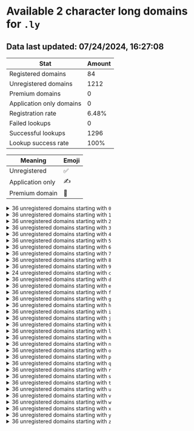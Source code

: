 # Available 2 character long domains for `.ly`

## Data last updated: 07/24/2024, 16:27:08

|Stat|Amount|
|--|--|
|Registered domains|84|
|Unregistered domains|1212|
|Premium domains|0|
|Application only domains|0|
|Registration rate|6.48%|
|Failed lookups|0|
|Successful lookups|1296|
|Lookup success rate|100%|


|Meaning|Emoji|
|--|--|
|Unregistered|:white_check_mark:|
|Application only|:writing_hand:|
|Premium domain|:gem:|

<details>
<summary>36 unregistered domains starting with <bold><code>0</code></bold></summary>

|Type|Domain|
|--|--|
|:white_check_mark:|`00.ly`|
|:white_check_mark:|`01.ly`|
|:white_check_mark:|`02.ly`|
|:white_check_mark:|`03.ly`|
|:white_check_mark:|`04.ly`|
|:white_check_mark:|`05.ly`|
|:white_check_mark:|`06.ly`|
|:white_check_mark:|`07.ly`|
|:white_check_mark:|`08.ly`|
|:white_check_mark:|`09.ly`|
|:white_check_mark:|`0a.ly`|
|:white_check_mark:|`0b.ly`|
|:white_check_mark:|`0c.ly`|
|:white_check_mark:|`0d.ly`|
|:white_check_mark:|`0e.ly`|
|:white_check_mark:|`0f.ly`|
|:white_check_mark:|`0g.ly`|
|:white_check_mark:|`0h.ly`|
|:white_check_mark:|`0i.ly`|
|:white_check_mark:|`0j.ly`|
|:white_check_mark:|`0k.ly`|
|:white_check_mark:|`0l.ly`|
|:white_check_mark:|`0m.ly`|
|:white_check_mark:|`0n.ly`|
|:white_check_mark:|`0o.ly`|
|:white_check_mark:|`0p.ly`|
|:white_check_mark:|`0q.ly`|
|:white_check_mark:|`0r.ly`|
|:white_check_mark:|`0s.ly`|
|:white_check_mark:|`0t.ly`|
|:white_check_mark:|`0u.ly`|
|:white_check_mark:|`0v.ly`|
|:white_check_mark:|`0w.ly`|
|:white_check_mark:|`0x.ly`|
|:white_check_mark:|`0y.ly`|
|:white_check_mark:|`0z.ly`|
</details>
<details>
<summary>36 unregistered domains starting with <bold><code>1</code></bold></summary>

|Type|Domain|
|--|--|
|:white_check_mark:|`10.ly`|
|:white_check_mark:|`11.ly`|
|:white_check_mark:|`12.ly`|
|:white_check_mark:|`13.ly`|
|:white_check_mark:|`14.ly`|
|:white_check_mark:|`15.ly`|
|:white_check_mark:|`16.ly`|
|:white_check_mark:|`17.ly`|
|:white_check_mark:|`18.ly`|
|:white_check_mark:|`19.ly`|
|:white_check_mark:|`1a.ly`|
|:white_check_mark:|`1b.ly`|
|:white_check_mark:|`1c.ly`|
|:white_check_mark:|`1d.ly`|
|:white_check_mark:|`1e.ly`|
|:white_check_mark:|`1f.ly`|
|:white_check_mark:|`1g.ly`|
|:white_check_mark:|`1h.ly`|
|:white_check_mark:|`1i.ly`|
|:white_check_mark:|`1j.ly`|
|:white_check_mark:|`1k.ly`|
|:white_check_mark:|`1l.ly`|
|:white_check_mark:|`1m.ly`|
|:white_check_mark:|`1n.ly`|
|:white_check_mark:|`1o.ly`|
|:white_check_mark:|`1p.ly`|
|:white_check_mark:|`1q.ly`|
|:white_check_mark:|`1r.ly`|
|:white_check_mark:|`1s.ly`|
|:white_check_mark:|`1t.ly`|
|:white_check_mark:|`1u.ly`|
|:white_check_mark:|`1v.ly`|
|:white_check_mark:|`1w.ly`|
|:white_check_mark:|`1x.ly`|
|:white_check_mark:|`1y.ly`|
|:white_check_mark:|`1z.ly`|
</details>
<details>
<summary>36 unregistered domains starting with <bold><code>2</code></bold></summary>

|Type|Domain|
|--|--|
|:white_check_mark:|`20.ly`|
|:white_check_mark:|`21.ly`|
|:white_check_mark:|`22.ly`|
|:white_check_mark:|`23.ly`|
|:white_check_mark:|`24.ly`|
|:white_check_mark:|`25.ly`|
|:white_check_mark:|`26.ly`|
|:white_check_mark:|`27.ly`|
|:white_check_mark:|`28.ly`|
|:white_check_mark:|`29.ly`|
|:white_check_mark:|`2a.ly`|
|:white_check_mark:|`2b.ly`|
|:white_check_mark:|`2c.ly`|
|:white_check_mark:|`2d.ly`|
|:white_check_mark:|`2e.ly`|
|:white_check_mark:|`2f.ly`|
|:white_check_mark:|`2g.ly`|
|:white_check_mark:|`2h.ly`|
|:white_check_mark:|`2i.ly`|
|:white_check_mark:|`2j.ly`|
|:white_check_mark:|`2k.ly`|
|:white_check_mark:|`2l.ly`|
|:white_check_mark:|`2m.ly`|
|:white_check_mark:|`2n.ly`|
|:white_check_mark:|`2o.ly`|
|:white_check_mark:|`2p.ly`|
|:white_check_mark:|`2q.ly`|
|:white_check_mark:|`2r.ly`|
|:white_check_mark:|`2s.ly`|
|:white_check_mark:|`2t.ly`|
|:white_check_mark:|`2u.ly`|
|:white_check_mark:|`2v.ly`|
|:white_check_mark:|`2w.ly`|
|:white_check_mark:|`2x.ly`|
|:white_check_mark:|`2y.ly`|
|:white_check_mark:|`2z.ly`|
</details>
<details>
<summary>36 unregistered domains starting with <bold><code>3</code></bold></summary>

|Type|Domain|
|--|--|
|:white_check_mark:|`30.ly`|
|:white_check_mark:|`31.ly`|
|:white_check_mark:|`32.ly`|
|:white_check_mark:|`33.ly`|
|:white_check_mark:|`34.ly`|
|:white_check_mark:|`35.ly`|
|:white_check_mark:|`36.ly`|
|:white_check_mark:|`37.ly`|
|:white_check_mark:|`38.ly`|
|:white_check_mark:|`39.ly`|
|:white_check_mark:|`3a.ly`|
|:white_check_mark:|`3b.ly`|
|:white_check_mark:|`3c.ly`|
|:white_check_mark:|`3d.ly`|
|:white_check_mark:|`3e.ly`|
|:white_check_mark:|`3f.ly`|
|:white_check_mark:|`3g.ly`|
|:white_check_mark:|`3h.ly`|
|:white_check_mark:|`3i.ly`|
|:white_check_mark:|`3j.ly`|
|:white_check_mark:|`3k.ly`|
|:white_check_mark:|`3l.ly`|
|:white_check_mark:|`3m.ly`|
|:white_check_mark:|`3n.ly`|
|:white_check_mark:|`3o.ly`|
|:white_check_mark:|`3p.ly`|
|:white_check_mark:|`3q.ly`|
|:white_check_mark:|`3r.ly`|
|:white_check_mark:|`3s.ly`|
|:white_check_mark:|`3t.ly`|
|:white_check_mark:|`3u.ly`|
|:white_check_mark:|`3v.ly`|
|:white_check_mark:|`3w.ly`|
|:white_check_mark:|`3x.ly`|
|:white_check_mark:|`3y.ly`|
|:white_check_mark:|`3z.ly`|
</details>
<details>
<summary>36 unregistered domains starting with <bold><code>4</code></bold></summary>

|Type|Domain|
|--|--|
|:white_check_mark:|`40.ly`|
|:white_check_mark:|`41.ly`|
|:white_check_mark:|`42.ly`|
|:white_check_mark:|`43.ly`|
|:white_check_mark:|`44.ly`|
|:white_check_mark:|`45.ly`|
|:white_check_mark:|`46.ly`|
|:white_check_mark:|`47.ly`|
|:white_check_mark:|`48.ly`|
|:white_check_mark:|`49.ly`|
|:white_check_mark:|`4a.ly`|
|:white_check_mark:|`4b.ly`|
|:white_check_mark:|`4c.ly`|
|:white_check_mark:|`4d.ly`|
|:white_check_mark:|`4e.ly`|
|:white_check_mark:|`4f.ly`|
|:white_check_mark:|`4g.ly`|
|:white_check_mark:|`4h.ly`|
|:white_check_mark:|`4i.ly`|
|:white_check_mark:|`4j.ly`|
|:white_check_mark:|`4k.ly`|
|:white_check_mark:|`4l.ly`|
|:white_check_mark:|`4m.ly`|
|:white_check_mark:|`4n.ly`|
|:white_check_mark:|`4o.ly`|
|:white_check_mark:|`4p.ly`|
|:white_check_mark:|`4q.ly`|
|:white_check_mark:|`4r.ly`|
|:white_check_mark:|`4s.ly`|
|:white_check_mark:|`4t.ly`|
|:white_check_mark:|`4u.ly`|
|:white_check_mark:|`4v.ly`|
|:white_check_mark:|`4w.ly`|
|:white_check_mark:|`4x.ly`|
|:white_check_mark:|`4y.ly`|
|:white_check_mark:|`4z.ly`|
</details>
<details>
<summary>36 unregistered domains starting with <bold><code>5</code></bold></summary>

|Type|Domain|
|--|--|
|:white_check_mark:|`50.ly`|
|:white_check_mark:|`51.ly`|
|:white_check_mark:|`52.ly`|
|:white_check_mark:|`53.ly`|
|:white_check_mark:|`54.ly`|
|:white_check_mark:|`55.ly`|
|:white_check_mark:|`56.ly`|
|:white_check_mark:|`57.ly`|
|:white_check_mark:|`58.ly`|
|:white_check_mark:|`59.ly`|
|:white_check_mark:|`5a.ly`|
|:white_check_mark:|`5b.ly`|
|:white_check_mark:|`5c.ly`|
|:white_check_mark:|`5d.ly`|
|:white_check_mark:|`5e.ly`|
|:white_check_mark:|`5f.ly`|
|:white_check_mark:|`5g.ly`|
|:white_check_mark:|`5h.ly`|
|:white_check_mark:|`5i.ly`|
|:white_check_mark:|`5j.ly`|
|:white_check_mark:|`5k.ly`|
|:white_check_mark:|`5l.ly`|
|:white_check_mark:|`5m.ly`|
|:white_check_mark:|`5n.ly`|
|:white_check_mark:|`5o.ly`|
|:white_check_mark:|`5p.ly`|
|:white_check_mark:|`5q.ly`|
|:white_check_mark:|`5r.ly`|
|:white_check_mark:|`5s.ly`|
|:white_check_mark:|`5t.ly`|
|:white_check_mark:|`5u.ly`|
|:white_check_mark:|`5v.ly`|
|:white_check_mark:|`5w.ly`|
|:white_check_mark:|`5x.ly`|
|:white_check_mark:|`5y.ly`|
|:white_check_mark:|`5z.ly`|
</details>
<details>
<summary>36 unregistered domains starting with <bold><code>6</code></bold></summary>

|Type|Domain|
|--|--|
|:white_check_mark:|`60.ly`|
|:white_check_mark:|`61.ly`|
|:white_check_mark:|`62.ly`|
|:white_check_mark:|`63.ly`|
|:white_check_mark:|`64.ly`|
|:white_check_mark:|`65.ly`|
|:white_check_mark:|`66.ly`|
|:white_check_mark:|`67.ly`|
|:white_check_mark:|`68.ly`|
|:white_check_mark:|`69.ly`|
|:white_check_mark:|`6a.ly`|
|:white_check_mark:|`6b.ly`|
|:white_check_mark:|`6c.ly`|
|:white_check_mark:|`6d.ly`|
|:white_check_mark:|`6e.ly`|
|:white_check_mark:|`6f.ly`|
|:white_check_mark:|`6g.ly`|
|:white_check_mark:|`6h.ly`|
|:white_check_mark:|`6i.ly`|
|:white_check_mark:|`6j.ly`|
|:white_check_mark:|`6k.ly`|
|:white_check_mark:|`6l.ly`|
|:white_check_mark:|`6m.ly`|
|:white_check_mark:|`6n.ly`|
|:white_check_mark:|`6o.ly`|
|:white_check_mark:|`6p.ly`|
|:white_check_mark:|`6q.ly`|
|:white_check_mark:|`6r.ly`|
|:white_check_mark:|`6s.ly`|
|:white_check_mark:|`6t.ly`|
|:white_check_mark:|`6u.ly`|
|:white_check_mark:|`6v.ly`|
|:white_check_mark:|`6w.ly`|
|:white_check_mark:|`6x.ly`|
|:white_check_mark:|`6y.ly`|
|:white_check_mark:|`6z.ly`|
</details>
<details>
<summary>36 unregistered domains starting with <bold><code>7</code></bold></summary>

|Type|Domain|
|--|--|
|:white_check_mark:|`70.ly`|
|:white_check_mark:|`71.ly`|
|:white_check_mark:|`72.ly`|
|:white_check_mark:|`73.ly`|
|:white_check_mark:|`74.ly`|
|:white_check_mark:|`75.ly`|
|:white_check_mark:|`76.ly`|
|:white_check_mark:|`77.ly`|
|:white_check_mark:|`78.ly`|
|:white_check_mark:|`79.ly`|
|:white_check_mark:|`7a.ly`|
|:white_check_mark:|`7b.ly`|
|:white_check_mark:|`7c.ly`|
|:white_check_mark:|`7d.ly`|
|:white_check_mark:|`7e.ly`|
|:white_check_mark:|`7f.ly`|
|:white_check_mark:|`7g.ly`|
|:white_check_mark:|`7h.ly`|
|:white_check_mark:|`7i.ly`|
|:white_check_mark:|`7j.ly`|
|:white_check_mark:|`7k.ly`|
|:white_check_mark:|`7l.ly`|
|:white_check_mark:|`7m.ly`|
|:white_check_mark:|`7n.ly`|
|:white_check_mark:|`7o.ly`|
|:white_check_mark:|`7p.ly`|
|:white_check_mark:|`7q.ly`|
|:white_check_mark:|`7r.ly`|
|:white_check_mark:|`7s.ly`|
|:white_check_mark:|`7t.ly`|
|:white_check_mark:|`7u.ly`|
|:white_check_mark:|`7v.ly`|
|:white_check_mark:|`7w.ly`|
|:white_check_mark:|`7x.ly`|
|:white_check_mark:|`7y.ly`|
|:white_check_mark:|`7z.ly`|
</details>
<details>
<summary>36 unregistered domains starting with <bold><code>8</code></bold></summary>

|Type|Domain|
|--|--|
|:white_check_mark:|`80.ly`|
|:white_check_mark:|`81.ly`|
|:white_check_mark:|`82.ly`|
|:white_check_mark:|`83.ly`|
|:white_check_mark:|`84.ly`|
|:white_check_mark:|`85.ly`|
|:white_check_mark:|`86.ly`|
|:white_check_mark:|`87.ly`|
|:white_check_mark:|`88.ly`|
|:white_check_mark:|`89.ly`|
|:white_check_mark:|`8a.ly`|
|:white_check_mark:|`8b.ly`|
|:white_check_mark:|`8c.ly`|
|:white_check_mark:|`8d.ly`|
|:white_check_mark:|`8e.ly`|
|:white_check_mark:|`8f.ly`|
|:white_check_mark:|`8g.ly`|
|:white_check_mark:|`8h.ly`|
|:white_check_mark:|`8i.ly`|
|:white_check_mark:|`8j.ly`|
|:white_check_mark:|`8k.ly`|
|:white_check_mark:|`8l.ly`|
|:white_check_mark:|`8m.ly`|
|:white_check_mark:|`8n.ly`|
|:white_check_mark:|`8o.ly`|
|:white_check_mark:|`8p.ly`|
|:white_check_mark:|`8q.ly`|
|:white_check_mark:|`8r.ly`|
|:white_check_mark:|`8s.ly`|
|:white_check_mark:|`8t.ly`|
|:white_check_mark:|`8u.ly`|
|:white_check_mark:|`8v.ly`|
|:white_check_mark:|`8w.ly`|
|:white_check_mark:|`8x.ly`|
|:white_check_mark:|`8y.ly`|
|:white_check_mark:|`8z.ly`|
</details>
<details>
<summary>36 unregistered domains starting with <bold><code>9</code></bold></summary>

|Type|Domain|
|--|--|
|:white_check_mark:|`90.ly`|
|:white_check_mark:|`91.ly`|
|:white_check_mark:|`92.ly`|
|:white_check_mark:|`93.ly`|
|:white_check_mark:|`94.ly`|
|:white_check_mark:|`95.ly`|
|:white_check_mark:|`96.ly`|
|:white_check_mark:|`97.ly`|
|:white_check_mark:|`98.ly`|
|:white_check_mark:|`99.ly`|
|:white_check_mark:|`9a.ly`|
|:white_check_mark:|`9b.ly`|
|:white_check_mark:|`9c.ly`|
|:white_check_mark:|`9d.ly`|
|:white_check_mark:|`9e.ly`|
|:white_check_mark:|`9f.ly`|
|:white_check_mark:|`9g.ly`|
|:white_check_mark:|`9h.ly`|
|:white_check_mark:|`9i.ly`|
|:white_check_mark:|`9j.ly`|
|:white_check_mark:|`9k.ly`|
|:white_check_mark:|`9l.ly`|
|:white_check_mark:|`9m.ly`|
|:white_check_mark:|`9n.ly`|
|:white_check_mark:|`9o.ly`|
|:white_check_mark:|`9p.ly`|
|:white_check_mark:|`9q.ly`|
|:white_check_mark:|`9r.ly`|
|:white_check_mark:|`9s.ly`|
|:white_check_mark:|`9t.ly`|
|:white_check_mark:|`9u.ly`|
|:white_check_mark:|`9v.ly`|
|:white_check_mark:|`9w.ly`|
|:white_check_mark:|`9x.ly`|
|:white_check_mark:|`9y.ly`|
|:white_check_mark:|`9z.ly`|
</details>
<details>
<summary>24 unregistered domains starting with <bold><code>c</code></bold></summary>

|Type|Domain|
|--|--|
|:white_check_mark:|`c0.ly`|
|:white_check_mark:|`c1.ly`|
|:white_check_mark:|`c2.ly`|
|:white_check_mark:|`c3.ly`|
|:white_check_mark:|`c4.ly`|
|:white_check_mark:|`c5.ly`|
|:white_check_mark:|`c6.ly`|
|:white_check_mark:|`c7.ly`|
|:white_check_mark:|`c8.ly`|
|:white_check_mark:|`c9.ly`|
|:white_check_mark:|`cm.ly`|
|:white_check_mark:|`cn.ly`|
|:white_check_mark:|`co.ly`|
|:white_check_mark:|`cp.ly`|
|:white_check_mark:|`cq.ly`|
|:white_check_mark:|`cr.ly`|
|:white_check_mark:|`cs.ly`|
|:white_check_mark:|`ct.ly`|
|:white_check_mark:|`cu.ly`|
|:white_check_mark:|`cv.ly`|
|:white_check_mark:|`cw.ly`|
|:white_check_mark:|`cx.ly`|
|:white_check_mark:|`cy.ly`|
|:white_check_mark:|`cz.ly`|
</details>
<details>
<summary>36 unregistered domains starting with <bold><code>d</code></bold></summary>

|Type|Domain|
|--|--|
|:white_check_mark:|`d0.ly`|
|:white_check_mark:|`d1.ly`|
|:white_check_mark:|`d2.ly`|
|:white_check_mark:|`d3.ly`|
|:white_check_mark:|`d4.ly`|
|:white_check_mark:|`d5.ly`|
|:white_check_mark:|`d6.ly`|
|:white_check_mark:|`d7.ly`|
|:white_check_mark:|`d8.ly`|
|:white_check_mark:|`d9.ly`|
|:white_check_mark:|`da.ly`|
|:white_check_mark:|`db.ly`|
|:white_check_mark:|`dc.ly`|
|:white_check_mark:|`dd.ly`|
|:white_check_mark:|`de.ly`|
|:white_check_mark:|`df.ly`|
|:white_check_mark:|`dg.ly`|
|:white_check_mark:|`dh.ly`|
|:white_check_mark:|`di.ly`|
|:white_check_mark:|`dj.ly`|
|:white_check_mark:|`dk.ly`|
|:white_check_mark:|`dl.ly`|
|:white_check_mark:|`dm.ly`|
|:white_check_mark:|`dn.ly`|
|:white_check_mark:|`do.ly`|
|:white_check_mark:|`dp.ly`|
|:white_check_mark:|`dq.ly`|
|:white_check_mark:|`dr.ly`|
|:white_check_mark:|`ds.ly`|
|:white_check_mark:|`dt.ly`|
|:white_check_mark:|`du.ly`|
|:white_check_mark:|`dv.ly`|
|:white_check_mark:|`dw.ly`|
|:white_check_mark:|`dx.ly`|
|:white_check_mark:|`dy.ly`|
|:white_check_mark:|`dz.ly`|
</details>
<details>
<summary>36 unregistered domains starting with <bold><code>e</code></bold></summary>

|Type|Domain|
|--|--|
|:white_check_mark:|`e0.ly`|
|:white_check_mark:|`e1.ly`|
|:white_check_mark:|`e2.ly`|
|:white_check_mark:|`e3.ly`|
|:white_check_mark:|`e4.ly`|
|:white_check_mark:|`e5.ly`|
|:white_check_mark:|`e6.ly`|
|:white_check_mark:|`e7.ly`|
|:white_check_mark:|`e8.ly`|
|:white_check_mark:|`e9.ly`|
|:white_check_mark:|`ea.ly`|
|:white_check_mark:|`eb.ly`|
|:white_check_mark:|`ec.ly`|
|:white_check_mark:|`ed.ly`|
|:white_check_mark:|`ee.ly`|
|:white_check_mark:|`ef.ly`|
|:white_check_mark:|`eg.ly`|
|:white_check_mark:|`eh.ly`|
|:white_check_mark:|`ei.ly`|
|:white_check_mark:|`ej.ly`|
|:white_check_mark:|`ek.ly`|
|:white_check_mark:|`el.ly`|
|:white_check_mark:|`em.ly`|
|:white_check_mark:|`en.ly`|
|:white_check_mark:|`eo.ly`|
|:white_check_mark:|`ep.ly`|
|:white_check_mark:|`eq.ly`|
|:white_check_mark:|`er.ly`|
|:white_check_mark:|`es.ly`|
|:white_check_mark:|`et.ly`|
|:white_check_mark:|`eu.ly`|
|:white_check_mark:|`ev.ly`|
|:white_check_mark:|`ew.ly`|
|:white_check_mark:|`ex.ly`|
|:white_check_mark:|`ey.ly`|
|:white_check_mark:|`ez.ly`|
</details>
<details>
<summary>36 unregistered domains starting with <bold><code>f</code></bold></summary>

|Type|Domain|
|--|--|
|:white_check_mark:|`f0.ly`|
|:white_check_mark:|`f1.ly`|
|:white_check_mark:|`f2.ly`|
|:white_check_mark:|`f3.ly`|
|:white_check_mark:|`f4.ly`|
|:white_check_mark:|`f5.ly`|
|:white_check_mark:|`f6.ly`|
|:white_check_mark:|`f7.ly`|
|:white_check_mark:|`f8.ly`|
|:white_check_mark:|`f9.ly`|
|:white_check_mark:|`fa.ly`|
|:white_check_mark:|`fb.ly`|
|:white_check_mark:|`fc.ly`|
|:white_check_mark:|`fd.ly`|
|:white_check_mark:|`fe.ly`|
|:white_check_mark:|`ff.ly`|
|:white_check_mark:|`fg.ly`|
|:white_check_mark:|`fh.ly`|
|:white_check_mark:|`fi.ly`|
|:white_check_mark:|`fj.ly`|
|:white_check_mark:|`fk.ly`|
|:white_check_mark:|`fl.ly`|
|:white_check_mark:|`fm.ly`|
|:white_check_mark:|`fn.ly`|
|:white_check_mark:|`fo.ly`|
|:white_check_mark:|`fp.ly`|
|:white_check_mark:|`fq.ly`|
|:white_check_mark:|`fr.ly`|
|:white_check_mark:|`fs.ly`|
|:white_check_mark:|`ft.ly`|
|:white_check_mark:|`fu.ly`|
|:white_check_mark:|`fv.ly`|
|:white_check_mark:|`fw.ly`|
|:white_check_mark:|`fx.ly`|
|:white_check_mark:|`fy.ly`|
|:white_check_mark:|`fz.ly`|
</details>
<details>
<summary>36 unregistered domains starting with <bold><code>g</code></bold></summary>

|Type|Domain|
|--|--|
|:white_check_mark:|`g0.ly`|
|:white_check_mark:|`g1.ly`|
|:white_check_mark:|`g2.ly`|
|:white_check_mark:|`g3.ly`|
|:white_check_mark:|`g4.ly`|
|:white_check_mark:|`g5.ly`|
|:white_check_mark:|`g6.ly`|
|:white_check_mark:|`g7.ly`|
|:white_check_mark:|`g8.ly`|
|:white_check_mark:|`g9.ly`|
|:white_check_mark:|`ga.ly`|
|:white_check_mark:|`gb.ly`|
|:white_check_mark:|`gc.ly`|
|:white_check_mark:|`gd.ly`|
|:white_check_mark:|`ge.ly`|
|:white_check_mark:|`gf.ly`|
|:white_check_mark:|`gg.ly`|
|:white_check_mark:|`gh.ly`|
|:white_check_mark:|`gi.ly`|
|:white_check_mark:|`gj.ly`|
|:white_check_mark:|`gk.ly`|
|:white_check_mark:|`gl.ly`|
|:white_check_mark:|`gm.ly`|
|:white_check_mark:|`gn.ly`|
|:white_check_mark:|`go.ly`|
|:white_check_mark:|`gp.ly`|
|:white_check_mark:|`gq.ly`|
|:white_check_mark:|`gr.ly`|
|:white_check_mark:|`gs.ly`|
|:white_check_mark:|`gt.ly`|
|:white_check_mark:|`gu.ly`|
|:white_check_mark:|`gv.ly`|
|:white_check_mark:|`gw.ly`|
|:white_check_mark:|`gx.ly`|
|:white_check_mark:|`gy.ly`|
|:white_check_mark:|`gz.ly`|
</details>
<details>
<summary>36 unregistered domains starting with <bold><code>h</code></bold></summary>

|Type|Domain|
|--|--|
|:white_check_mark:|`h0.ly`|
|:white_check_mark:|`h1.ly`|
|:white_check_mark:|`h2.ly`|
|:white_check_mark:|`h3.ly`|
|:white_check_mark:|`h4.ly`|
|:white_check_mark:|`h5.ly`|
|:white_check_mark:|`h6.ly`|
|:white_check_mark:|`h7.ly`|
|:white_check_mark:|`h8.ly`|
|:white_check_mark:|`h9.ly`|
|:white_check_mark:|`ha.ly`|
|:white_check_mark:|`hb.ly`|
|:white_check_mark:|`hc.ly`|
|:white_check_mark:|`hd.ly`|
|:white_check_mark:|`he.ly`|
|:white_check_mark:|`hf.ly`|
|:white_check_mark:|`hg.ly`|
|:white_check_mark:|`hh.ly`|
|:white_check_mark:|`hi.ly`|
|:white_check_mark:|`hj.ly`|
|:white_check_mark:|`hk.ly`|
|:white_check_mark:|`hl.ly`|
|:white_check_mark:|`hm.ly`|
|:white_check_mark:|`hn.ly`|
|:white_check_mark:|`ho.ly`|
|:white_check_mark:|`hp.ly`|
|:white_check_mark:|`hq.ly`|
|:white_check_mark:|`hr.ly`|
|:white_check_mark:|`hs.ly`|
|:white_check_mark:|`ht.ly`|
|:white_check_mark:|`hu.ly`|
|:white_check_mark:|`hv.ly`|
|:white_check_mark:|`hw.ly`|
|:white_check_mark:|`hx.ly`|
|:white_check_mark:|`hy.ly`|
|:white_check_mark:|`hz.ly`|
</details>
<details>
<summary>36 unregistered domains starting with <bold><code>i</code></bold></summary>

|Type|Domain|
|--|--|
|:white_check_mark:|`i0.ly`|
|:white_check_mark:|`i1.ly`|
|:white_check_mark:|`i2.ly`|
|:white_check_mark:|`i3.ly`|
|:white_check_mark:|`i4.ly`|
|:white_check_mark:|`i5.ly`|
|:white_check_mark:|`i6.ly`|
|:white_check_mark:|`i7.ly`|
|:white_check_mark:|`i8.ly`|
|:white_check_mark:|`i9.ly`|
|:white_check_mark:|`ia.ly`|
|:white_check_mark:|`ib.ly`|
|:white_check_mark:|`ic.ly`|
|:white_check_mark:|`id.ly`|
|:white_check_mark:|`ie.ly`|
|:white_check_mark:|`if.ly`|
|:white_check_mark:|`ig.ly`|
|:white_check_mark:|`ih.ly`|
|:white_check_mark:|`ii.ly`|
|:white_check_mark:|`ij.ly`|
|:white_check_mark:|`ik.ly`|
|:white_check_mark:|`il.ly`|
|:white_check_mark:|`im.ly`|
|:white_check_mark:|`in.ly`|
|:white_check_mark:|`io.ly`|
|:white_check_mark:|`ip.ly`|
|:white_check_mark:|`iq.ly`|
|:white_check_mark:|`ir.ly`|
|:white_check_mark:|`is.ly`|
|:white_check_mark:|`it.ly`|
|:white_check_mark:|`iu.ly`|
|:white_check_mark:|`iv.ly`|
|:white_check_mark:|`iw.ly`|
|:white_check_mark:|`ix.ly`|
|:white_check_mark:|`iy.ly`|
|:white_check_mark:|`iz.ly`|
</details>
<details>
<summary>36 unregistered domains starting with <bold><code>j</code></bold></summary>

|Type|Domain|
|--|--|
|:white_check_mark:|`j0.ly`|
|:white_check_mark:|`j1.ly`|
|:white_check_mark:|`j2.ly`|
|:white_check_mark:|`j3.ly`|
|:white_check_mark:|`j4.ly`|
|:white_check_mark:|`j5.ly`|
|:white_check_mark:|`j6.ly`|
|:white_check_mark:|`j7.ly`|
|:white_check_mark:|`j8.ly`|
|:white_check_mark:|`j9.ly`|
|:white_check_mark:|`ja.ly`|
|:white_check_mark:|`jb.ly`|
|:white_check_mark:|`jc.ly`|
|:white_check_mark:|`jd.ly`|
|:white_check_mark:|`je.ly`|
|:white_check_mark:|`jf.ly`|
|:white_check_mark:|`jg.ly`|
|:white_check_mark:|`jh.ly`|
|:white_check_mark:|`ji.ly`|
|:white_check_mark:|`jj.ly`|
|:white_check_mark:|`jk.ly`|
|:white_check_mark:|`jl.ly`|
|:white_check_mark:|`jm.ly`|
|:white_check_mark:|`jn.ly`|
|:white_check_mark:|`jo.ly`|
|:white_check_mark:|`jp.ly`|
|:white_check_mark:|`jq.ly`|
|:white_check_mark:|`jr.ly`|
|:white_check_mark:|`js.ly`|
|:white_check_mark:|`jt.ly`|
|:white_check_mark:|`ju.ly`|
|:white_check_mark:|`jv.ly`|
|:white_check_mark:|`jw.ly`|
|:white_check_mark:|`jx.ly`|
|:white_check_mark:|`jy.ly`|
|:white_check_mark:|`jz.ly`|
</details>
<details>
<summary>36 unregistered domains starting with <bold><code>k</code></bold></summary>

|Type|Domain|
|--|--|
|:white_check_mark:|`k0.ly`|
|:white_check_mark:|`k1.ly`|
|:white_check_mark:|`k2.ly`|
|:white_check_mark:|`k3.ly`|
|:white_check_mark:|`k4.ly`|
|:white_check_mark:|`k5.ly`|
|:white_check_mark:|`k6.ly`|
|:white_check_mark:|`k7.ly`|
|:white_check_mark:|`k8.ly`|
|:white_check_mark:|`k9.ly`|
|:white_check_mark:|`ka.ly`|
|:white_check_mark:|`kb.ly`|
|:white_check_mark:|`kc.ly`|
|:white_check_mark:|`kd.ly`|
|:white_check_mark:|`ke.ly`|
|:white_check_mark:|`kf.ly`|
|:white_check_mark:|`kg.ly`|
|:white_check_mark:|`kh.ly`|
|:white_check_mark:|`ki.ly`|
|:white_check_mark:|`kj.ly`|
|:white_check_mark:|`kk.ly`|
|:white_check_mark:|`kl.ly`|
|:white_check_mark:|`km.ly`|
|:white_check_mark:|`kn.ly`|
|:white_check_mark:|`ko.ly`|
|:white_check_mark:|`kp.ly`|
|:white_check_mark:|`kq.ly`|
|:white_check_mark:|`kr.ly`|
|:white_check_mark:|`ks.ly`|
|:white_check_mark:|`kt.ly`|
|:white_check_mark:|`ku.ly`|
|:white_check_mark:|`kv.ly`|
|:white_check_mark:|`kw.ly`|
|:white_check_mark:|`kx.ly`|
|:white_check_mark:|`ky.ly`|
|:white_check_mark:|`kz.ly`|
</details>
<details>
<summary>36 unregistered domains starting with <bold><code>l</code></bold></summary>

|Type|Domain|
|--|--|
|:white_check_mark:|`l0.ly`|
|:white_check_mark:|`l1.ly`|
|:white_check_mark:|`l2.ly`|
|:white_check_mark:|`l3.ly`|
|:white_check_mark:|`l4.ly`|
|:white_check_mark:|`l5.ly`|
|:white_check_mark:|`l6.ly`|
|:white_check_mark:|`l7.ly`|
|:white_check_mark:|`l8.ly`|
|:white_check_mark:|`l9.ly`|
|:white_check_mark:|`la.ly`|
|:white_check_mark:|`lb.ly`|
|:white_check_mark:|`lc.ly`|
|:white_check_mark:|`ld.ly`|
|:white_check_mark:|`le.ly`|
|:white_check_mark:|`lf.ly`|
|:white_check_mark:|`lg.ly`|
|:white_check_mark:|`lh.ly`|
|:white_check_mark:|`li.ly`|
|:white_check_mark:|`lj.ly`|
|:white_check_mark:|`lk.ly`|
|:white_check_mark:|`ll.ly`|
|:white_check_mark:|`lm.ly`|
|:white_check_mark:|`ln.ly`|
|:white_check_mark:|`lo.ly`|
|:white_check_mark:|`lp.ly`|
|:white_check_mark:|`lq.ly`|
|:white_check_mark:|`lr.ly`|
|:white_check_mark:|`ls.ly`|
|:white_check_mark:|`lt.ly`|
|:white_check_mark:|`lu.ly`|
|:white_check_mark:|`lv.ly`|
|:white_check_mark:|`lw.ly`|
|:white_check_mark:|`lx.ly`|
|:white_check_mark:|`ly.ly`|
|:white_check_mark:|`lz.ly`|
</details>
<details>
<summary>36 unregistered domains starting with <bold><code>m</code></bold></summary>

|Type|Domain|
|--|--|
|:white_check_mark:|`m0.ly`|
|:white_check_mark:|`m1.ly`|
|:white_check_mark:|`m2.ly`|
|:white_check_mark:|`m3.ly`|
|:white_check_mark:|`m4.ly`|
|:white_check_mark:|`m5.ly`|
|:white_check_mark:|`m6.ly`|
|:white_check_mark:|`m7.ly`|
|:white_check_mark:|`m8.ly`|
|:white_check_mark:|`m9.ly`|
|:white_check_mark:|`ma.ly`|
|:white_check_mark:|`mb.ly`|
|:white_check_mark:|`mc.ly`|
|:white_check_mark:|`md.ly`|
|:white_check_mark:|`me.ly`|
|:white_check_mark:|`mf.ly`|
|:white_check_mark:|`mg.ly`|
|:white_check_mark:|`mh.ly`|
|:white_check_mark:|`mi.ly`|
|:white_check_mark:|`mj.ly`|
|:white_check_mark:|`mk.ly`|
|:white_check_mark:|`ml.ly`|
|:white_check_mark:|`mm.ly`|
|:white_check_mark:|`mn.ly`|
|:white_check_mark:|`mo.ly`|
|:white_check_mark:|`mp.ly`|
|:white_check_mark:|`mq.ly`|
|:white_check_mark:|`mr.ly`|
|:white_check_mark:|`ms.ly`|
|:white_check_mark:|`mt.ly`|
|:white_check_mark:|`mu.ly`|
|:white_check_mark:|`mv.ly`|
|:white_check_mark:|`mw.ly`|
|:white_check_mark:|`mx.ly`|
|:white_check_mark:|`my.ly`|
|:white_check_mark:|`mz.ly`|
</details>
<details>
<summary>36 unregistered domains starting with <bold><code>n</code></bold></summary>

|Type|Domain|
|--|--|
|:white_check_mark:|`n0.ly`|
|:white_check_mark:|`n1.ly`|
|:white_check_mark:|`n2.ly`|
|:white_check_mark:|`n3.ly`|
|:white_check_mark:|`n4.ly`|
|:white_check_mark:|`n5.ly`|
|:white_check_mark:|`n6.ly`|
|:white_check_mark:|`n7.ly`|
|:white_check_mark:|`n8.ly`|
|:white_check_mark:|`n9.ly`|
|:white_check_mark:|`na.ly`|
|:white_check_mark:|`nb.ly`|
|:white_check_mark:|`nc.ly`|
|:white_check_mark:|`nd.ly`|
|:white_check_mark:|`ne.ly`|
|:white_check_mark:|`nf.ly`|
|:white_check_mark:|`ng.ly`|
|:white_check_mark:|`nh.ly`|
|:white_check_mark:|`ni.ly`|
|:white_check_mark:|`nj.ly`|
|:white_check_mark:|`nk.ly`|
|:white_check_mark:|`nl.ly`|
|:white_check_mark:|`nm.ly`|
|:white_check_mark:|`nn.ly`|
|:white_check_mark:|`no.ly`|
|:white_check_mark:|`np.ly`|
|:white_check_mark:|`nq.ly`|
|:white_check_mark:|`nr.ly`|
|:white_check_mark:|`ns.ly`|
|:white_check_mark:|`nt.ly`|
|:white_check_mark:|`nu.ly`|
|:white_check_mark:|`nv.ly`|
|:white_check_mark:|`nw.ly`|
|:white_check_mark:|`nx.ly`|
|:white_check_mark:|`ny.ly`|
|:white_check_mark:|`nz.ly`|
</details>
<details>
<summary>36 unregistered domains starting with <bold><code>o</code></bold></summary>

|Type|Domain|
|--|--|
|:white_check_mark:|`o0.ly`|
|:white_check_mark:|`o1.ly`|
|:white_check_mark:|`o2.ly`|
|:white_check_mark:|`o3.ly`|
|:white_check_mark:|`o4.ly`|
|:white_check_mark:|`o5.ly`|
|:white_check_mark:|`o6.ly`|
|:white_check_mark:|`o7.ly`|
|:white_check_mark:|`o8.ly`|
|:white_check_mark:|`o9.ly`|
|:white_check_mark:|`oa.ly`|
|:white_check_mark:|`ob.ly`|
|:white_check_mark:|`oc.ly`|
|:white_check_mark:|`od.ly`|
|:white_check_mark:|`oe.ly`|
|:white_check_mark:|`of.ly`|
|:white_check_mark:|`og.ly`|
|:white_check_mark:|`oh.ly`|
|:white_check_mark:|`oi.ly`|
|:white_check_mark:|`oj.ly`|
|:white_check_mark:|`ok.ly`|
|:white_check_mark:|`ol.ly`|
|:white_check_mark:|`om.ly`|
|:white_check_mark:|`on.ly`|
|:white_check_mark:|`oo.ly`|
|:white_check_mark:|`op.ly`|
|:white_check_mark:|`oq.ly`|
|:white_check_mark:|`or.ly`|
|:white_check_mark:|`os.ly`|
|:white_check_mark:|`ot.ly`|
|:white_check_mark:|`ou.ly`|
|:white_check_mark:|`ov.ly`|
|:white_check_mark:|`ow.ly`|
|:white_check_mark:|`ox.ly`|
|:white_check_mark:|`oy.ly`|
|:white_check_mark:|`oz.ly`|
</details>
<details>
<summary>36 unregistered domains starting with <bold><code>p</code></bold></summary>

|Type|Domain|
|--|--|
|:white_check_mark:|`p0.ly`|
|:white_check_mark:|`p1.ly`|
|:white_check_mark:|`p2.ly`|
|:white_check_mark:|`p3.ly`|
|:white_check_mark:|`p4.ly`|
|:white_check_mark:|`p5.ly`|
|:white_check_mark:|`p6.ly`|
|:white_check_mark:|`p7.ly`|
|:white_check_mark:|`p8.ly`|
|:white_check_mark:|`p9.ly`|
|:white_check_mark:|`pa.ly`|
|:white_check_mark:|`pb.ly`|
|:white_check_mark:|`pc.ly`|
|:white_check_mark:|`pd.ly`|
|:white_check_mark:|`pe.ly`|
|:white_check_mark:|`pf.ly`|
|:white_check_mark:|`pg.ly`|
|:white_check_mark:|`ph.ly`|
|:white_check_mark:|`pi.ly`|
|:white_check_mark:|`pj.ly`|
|:white_check_mark:|`pk.ly`|
|:white_check_mark:|`pl.ly`|
|:white_check_mark:|`pm.ly`|
|:white_check_mark:|`pn.ly`|
|:white_check_mark:|`po.ly`|
|:white_check_mark:|`pp.ly`|
|:white_check_mark:|`pq.ly`|
|:white_check_mark:|`pr.ly`|
|:white_check_mark:|`ps.ly`|
|:white_check_mark:|`pt.ly`|
|:white_check_mark:|`pu.ly`|
|:white_check_mark:|`pv.ly`|
|:white_check_mark:|`pw.ly`|
|:white_check_mark:|`px.ly`|
|:white_check_mark:|`py.ly`|
|:white_check_mark:|`pz.ly`|
</details>
<details>
<summary>36 unregistered domains starting with <bold><code>q</code></bold></summary>

|Type|Domain|
|--|--|
|:white_check_mark:|`q0.ly`|
|:white_check_mark:|`q1.ly`|
|:white_check_mark:|`q2.ly`|
|:white_check_mark:|`q3.ly`|
|:white_check_mark:|`q4.ly`|
|:white_check_mark:|`q5.ly`|
|:white_check_mark:|`q6.ly`|
|:white_check_mark:|`q7.ly`|
|:white_check_mark:|`q8.ly`|
|:white_check_mark:|`q9.ly`|
|:white_check_mark:|`qa.ly`|
|:white_check_mark:|`qb.ly`|
|:white_check_mark:|`qc.ly`|
|:white_check_mark:|`qd.ly`|
|:white_check_mark:|`qe.ly`|
|:white_check_mark:|`qf.ly`|
|:white_check_mark:|`qg.ly`|
|:white_check_mark:|`qh.ly`|
|:white_check_mark:|`qi.ly`|
|:white_check_mark:|`qj.ly`|
|:white_check_mark:|`qk.ly`|
|:white_check_mark:|`ql.ly`|
|:white_check_mark:|`qm.ly`|
|:white_check_mark:|`qn.ly`|
|:white_check_mark:|`qo.ly`|
|:white_check_mark:|`qp.ly`|
|:white_check_mark:|`qq.ly`|
|:white_check_mark:|`qr.ly`|
|:white_check_mark:|`qs.ly`|
|:white_check_mark:|`qt.ly`|
|:white_check_mark:|`qu.ly`|
|:white_check_mark:|`qv.ly`|
|:white_check_mark:|`qw.ly`|
|:white_check_mark:|`qx.ly`|
|:white_check_mark:|`qy.ly`|
|:white_check_mark:|`qz.ly`|
</details>
<details>
<summary>36 unregistered domains starting with <bold><code>r</code></bold></summary>

|Type|Domain|
|--|--|
|:white_check_mark:|`r0.ly`|
|:white_check_mark:|`r1.ly`|
|:white_check_mark:|`r2.ly`|
|:white_check_mark:|`r3.ly`|
|:white_check_mark:|`r4.ly`|
|:white_check_mark:|`r5.ly`|
|:white_check_mark:|`r6.ly`|
|:white_check_mark:|`r7.ly`|
|:white_check_mark:|`r8.ly`|
|:white_check_mark:|`r9.ly`|
|:white_check_mark:|`ra.ly`|
|:white_check_mark:|`rb.ly`|
|:white_check_mark:|`rc.ly`|
|:white_check_mark:|`rd.ly`|
|:white_check_mark:|`re.ly`|
|:white_check_mark:|`rf.ly`|
|:white_check_mark:|`rg.ly`|
|:white_check_mark:|`rh.ly`|
|:white_check_mark:|`ri.ly`|
|:white_check_mark:|`rj.ly`|
|:white_check_mark:|`rk.ly`|
|:white_check_mark:|`rl.ly`|
|:white_check_mark:|`rm.ly`|
|:white_check_mark:|`rn.ly`|
|:white_check_mark:|`ro.ly`|
|:white_check_mark:|`rp.ly`|
|:white_check_mark:|`rq.ly`|
|:white_check_mark:|`rr.ly`|
|:white_check_mark:|`rs.ly`|
|:white_check_mark:|`rt.ly`|
|:white_check_mark:|`ru.ly`|
|:white_check_mark:|`rv.ly`|
|:white_check_mark:|`rw.ly`|
|:white_check_mark:|`rx.ly`|
|:white_check_mark:|`ry.ly`|
|:white_check_mark:|`rz.ly`|
</details>
<details>
<summary>36 unregistered domains starting with <bold><code>s</code></bold></summary>

|Type|Domain|
|--|--|
|:white_check_mark:|`s0.ly`|
|:white_check_mark:|`s1.ly`|
|:white_check_mark:|`s2.ly`|
|:white_check_mark:|`s3.ly`|
|:white_check_mark:|`s4.ly`|
|:white_check_mark:|`s5.ly`|
|:white_check_mark:|`s6.ly`|
|:white_check_mark:|`s7.ly`|
|:white_check_mark:|`s8.ly`|
|:white_check_mark:|`s9.ly`|
|:white_check_mark:|`sa.ly`|
|:white_check_mark:|`sb.ly`|
|:white_check_mark:|`sc.ly`|
|:white_check_mark:|`sd.ly`|
|:white_check_mark:|`se.ly`|
|:white_check_mark:|`sf.ly`|
|:white_check_mark:|`sg.ly`|
|:white_check_mark:|`sh.ly`|
|:white_check_mark:|`si.ly`|
|:white_check_mark:|`sj.ly`|
|:white_check_mark:|`sk.ly`|
|:white_check_mark:|`sl.ly`|
|:white_check_mark:|`sm.ly`|
|:white_check_mark:|`sn.ly`|
|:white_check_mark:|`so.ly`|
|:white_check_mark:|`sp.ly`|
|:white_check_mark:|`sq.ly`|
|:white_check_mark:|`sr.ly`|
|:white_check_mark:|`ss.ly`|
|:white_check_mark:|`st.ly`|
|:white_check_mark:|`su.ly`|
|:white_check_mark:|`sv.ly`|
|:white_check_mark:|`sw.ly`|
|:white_check_mark:|`sx.ly`|
|:white_check_mark:|`sy.ly`|
|:white_check_mark:|`sz.ly`|
</details>
<details>
<summary>36 unregistered domains starting with <bold><code>t</code></bold></summary>

|Type|Domain|
|--|--|
|:white_check_mark:|`t0.ly`|
|:white_check_mark:|`t1.ly`|
|:white_check_mark:|`t2.ly`|
|:white_check_mark:|`t3.ly`|
|:white_check_mark:|`t4.ly`|
|:white_check_mark:|`t5.ly`|
|:white_check_mark:|`t6.ly`|
|:white_check_mark:|`t7.ly`|
|:white_check_mark:|`t8.ly`|
|:white_check_mark:|`t9.ly`|
|:white_check_mark:|`ta.ly`|
|:white_check_mark:|`tb.ly`|
|:white_check_mark:|`tc.ly`|
|:white_check_mark:|`td.ly`|
|:white_check_mark:|`te.ly`|
|:white_check_mark:|`tf.ly`|
|:white_check_mark:|`tg.ly`|
|:white_check_mark:|`th.ly`|
|:white_check_mark:|`ti.ly`|
|:white_check_mark:|`tj.ly`|
|:white_check_mark:|`tk.ly`|
|:white_check_mark:|`tl.ly`|
|:white_check_mark:|`tm.ly`|
|:white_check_mark:|`tn.ly`|
|:white_check_mark:|`to.ly`|
|:white_check_mark:|`tp.ly`|
|:white_check_mark:|`tq.ly`|
|:white_check_mark:|`tr.ly`|
|:white_check_mark:|`ts.ly`|
|:white_check_mark:|`tt.ly`|
|:white_check_mark:|`tu.ly`|
|:white_check_mark:|`tv.ly`|
|:white_check_mark:|`tw.ly`|
|:white_check_mark:|`tx.ly`|
|:white_check_mark:|`ty.ly`|
|:white_check_mark:|`tz.ly`|
</details>
<details>
<summary>36 unregistered domains starting with <bold><code>u</code></bold></summary>

|Type|Domain|
|--|--|
|:white_check_mark:|`u0.ly`|
|:white_check_mark:|`u1.ly`|
|:white_check_mark:|`u2.ly`|
|:white_check_mark:|`u3.ly`|
|:white_check_mark:|`u4.ly`|
|:white_check_mark:|`u5.ly`|
|:white_check_mark:|`u6.ly`|
|:white_check_mark:|`u7.ly`|
|:white_check_mark:|`u8.ly`|
|:white_check_mark:|`u9.ly`|
|:white_check_mark:|`ua.ly`|
|:white_check_mark:|`ub.ly`|
|:white_check_mark:|`uc.ly`|
|:white_check_mark:|`ud.ly`|
|:white_check_mark:|`ue.ly`|
|:white_check_mark:|`uf.ly`|
|:white_check_mark:|`ug.ly`|
|:white_check_mark:|`uh.ly`|
|:white_check_mark:|`ui.ly`|
|:white_check_mark:|`uj.ly`|
|:white_check_mark:|`uk.ly`|
|:white_check_mark:|`ul.ly`|
|:white_check_mark:|`um.ly`|
|:white_check_mark:|`un.ly`|
|:white_check_mark:|`uo.ly`|
|:white_check_mark:|`up.ly`|
|:white_check_mark:|`uq.ly`|
|:white_check_mark:|`ur.ly`|
|:white_check_mark:|`us.ly`|
|:white_check_mark:|`ut.ly`|
|:white_check_mark:|`uu.ly`|
|:white_check_mark:|`uv.ly`|
|:white_check_mark:|`uw.ly`|
|:white_check_mark:|`ux.ly`|
|:white_check_mark:|`uy.ly`|
|:white_check_mark:|`uz.ly`|
</details>
<details>
<summary>36 unregistered domains starting with <bold><code>v</code></bold></summary>

|Type|Domain|
|--|--|
|:white_check_mark:|`v0.ly`|
|:white_check_mark:|`v1.ly`|
|:white_check_mark:|`v2.ly`|
|:white_check_mark:|`v3.ly`|
|:white_check_mark:|`v4.ly`|
|:white_check_mark:|`v5.ly`|
|:white_check_mark:|`v6.ly`|
|:white_check_mark:|`v7.ly`|
|:white_check_mark:|`v8.ly`|
|:white_check_mark:|`v9.ly`|
|:white_check_mark:|`va.ly`|
|:white_check_mark:|`vb.ly`|
|:white_check_mark:|`vc.ly`|
|:white_check_mark:|`vd.ly`|
|:white_check_mark:|`ve.ly`|
|:white_check_mark:|`vf.ly`|
|:white_check_mark:|`vg.ly`|
|:white_check_mark:|`vh.ly`|
|:white_check_mark:|`vi.ly`|
|:white_check_mark:|`vj.ly`|
|:white_check_mark:|`vk.ly`|
|:white_check_mark:|`vl.ly`|
|:white_check_mark:|`vm.ly`|
|:white_check_mark:|`vn.ly`|
|:white_check_mark:|`vo.ly`|
|:white_check_mark:|`vp.ly`|
|:white_check_mark:|`vq.ly`|
|:white_check_mark:|`vr.ly`|
|:white_check_mark:|`vs.ly`|
|:white_check_mark:|`vt.ly`|
|:white_check_mark:|`vu.ly`|
|:white_check_mark:|`vv.ly`|
|:white_check_mark:|`vw.ly`|
|:white_check_mark:|`vx.ly`|
|:white_check_mark:|`vy.ly`|
|:white_check_mark:|`vz.ly`|
</details>
<details>
<summary>36 unregistered domains starting with <bold><code>w</code></bold></summary>

|Type|Domain|
|--|--|
|:white_check_mark:|`w0.ly`|
|:white_check_mark:|`w1.ly`|
|:white_check_mark:|`w2.ly`|
|:white_check_mark:|`w3.ly`|
|:white_check_mark:|`w4.ly`|
|:white_check_mark:|`w5.ly`|
|:white_check_mark:|`w6.ly`|
|:white_check_mark:|`w7.ly`|
|:white_check_mark:|`w8.ly`|
|:white_check_mark:|`w9.ly`|
|:white_check_mark:|`wa.ly`|
|:white_check_mark:|`wb.ly`|
|:white_check_mark:|`wc.ly`|
|:white_check_mark:|`wd.ly`|
|:white_check_mark:|`we.ly`|
|:white_check_mark:|`wf.ly`|
|:white_check_mark:|`wg.ly`|
|:white_check_mark:|`wh.ly`|
|:white_check_mark:|`wi.ly`|
|:white_check_mark:|`wj.ly`|
|:white_check_mark:|`wk.ly`|
|:white_check_mark:|`wl.ly`|
|:white_check_mark:|`wm.ly`|
|:white_check_mark:|`wn.ly`|
|:white_check_mark:|`wo.ly`|
|:white_check_mark:|`wp.ly`|
|:white_check_mark:|`wq.ly`|
|:white_check_mark:|`wr.ly`|
|:white_check_mark:|`ws.ly`|
|:white_check_mark:|`wt.ly`|
|:white_check_mark:|`wu.ly`|
|:white_check_mark:|`wv.ly`|
|:white_check_mark:|`ww.ly`|
|:white_check_mark:|`wx.ly`|
|:white_check_mark:|`wy.ly`|
|:white_check_mark:|`wz.ly`|
</details>
<details>
<summary>36 unregistered domains starting with <bold><code>x</code></bold></summary>

|Type|Domain|
|--|--|
|:white_check_mark:|`x0.ly`|
|:white_check_mark:|`x1.ly`|
|:white_check_mark:|`x2.ly`|
|:white_check_mark:|`x3.ly`|
|:white_check_mark:|`x4.ly`|
|:white_check_mark:|`x5.ly`|
|:white_check_mark:|`x6.ly`|
|:white_check_mark:|`x7.ly`|
|:white_check_mark:|`x8.ly`|
|:white_check_mark:|`x9.ly`|
|:white_check_mark:|`xa.ly`|
|:white_check_mark:|`xb.ly`|
|:white_check_mark:|`xc.ly`|
|:white_check_mark:|`xd.ly`|
|:white_check_mark:|`xe.ly`|
|:white_check_mark:|`xf.ly`|
|:white_check_mark:|`xg.ly`|
|:white_check_mark:|`xh.ly`|
|:white_check_mark:|`xi.ly`|
|:white_check_mark:|`xj.ly`|
|:white_check_mark:|`xk.ly`|
|:white_check_mark:|`xl.ly`|
|:white_check_mark:|`xm.ly`|
|:white_check_mark:|`xn.ly`|
|:white_check_mark:|`xo.ly`|
|:white_check_mark:|`xp.ly`|
|:white_check_mark:|`xq.ly`|
|:white_check_mark:|`xr.ly`|
|:white_check_mark:|`xs.ly`|
|:white_check_mark:|`xt.ly`|
|:white_check_mark:|`xu.ly`|
|:white_check_mark:|`xv.ly`|
|:white_check_mark:|`xw.ly`|
|:white_check_mark:|`xx.ly`|
|:white_check_mark:|`xy.ly`|
|:white_check_mark:|`xz.ly`|
</details>
<details>
<summary>36 unregistered domains starting with <bold><code>y</code></bold></summary>

|Type|Domain|
|--|--|
|:white_check_mark:|`y0.ly`|
|:white_check_mark:|`y1.ly`|
|:white_check_mark:|`y2.ly`|
|:white_check_mark:|`y3.ly`|
|:white_check_mark:|`y4.ly`|
|:white_check_mark:|`y5.ly`|
|:white_check_mark:|`y6.ly`|
|:white_check_mark:|`y7.ly`|
|:white_check_mark:|`y8.ly`|
|:white_check_mark:|`y9.ly`|
|:white_check_mark:|`ya.ly`|
|:white_check_mark:|`yb.ly`|
|:white_check_mark:|`yc.ly`|
|:white_check_mark:|`yd.ly`|
|:white_check_mark:|`ye.ly`|
|:white_check_mark:|`yf.ly`|
|:white_check_mark:|`yg.ly`|
|:white_check_mark:|`yh.ly`|
|:white_check_mark:|`yi.ly`|
|:white_check_mark:|`yj.ly`|
|:white_check_mark:|`yk.ly`|
|:white_check_mark:|`yl.ly`|
|:white_check_mark:|`ym.ly`|
|:white_check_mark:|`yn.ly`|
|:white_check_mark:|`yo.ly`|
|:white_check_mark:|`yp.ly`|
|:white_check_mark:|`yq.ly`|
|:white_check_mark:|`yr.ly`|
|:white_check_mark:|`ys.ly`|
|:white_check_mark:|`yt.ly`|
|:white_check_mark:|`yu.ly`|
|:white_check_mark:|`yv.ly`|
|:white_check_mark:|`yw.ly`|
|:white_check_mark:|`yx.ly`|
|:white_check_mark:|`yy.ly`|
|:white_check_mark:|`yz.ly`|
</details>
<details>
<summary>36 unregistered domains starting with <bold><code>z</code></bold></summary>

|Type|Domain|
|--|--|
|:white_check_mark:|`z0.ly`|
|:white_check_mark:|`z1.ly`|
|:white_check_mark:|`z2.ly`|
|:white_check_mark:|`z3.ly`|
|:white_check_mark:|`z4.ly`|
|:white_check_mark:|`z5.ly`|
|:white_check_mark:|`z6.ly`|
|:white_check_mark:|`z7.ly`|
|:white_check_mark:|`z8.ly`|
|:white_check_mark:|`z9.ly`|
|:white_check_mark:|`za.ly`|
|:white_check_mark:|`zb.ly`|
|:white_check_mark:|`zc.ly`|
|:white_check_mark:|`zd.ly`|
|:white_check_mark:|`ze.ly`|
|:white_check_mark:|`zf.ly`|
|:white_check_mark:|`zg.ly`|
|:white_check_mark:|`zh.ly`|
|:white_check_mark:|`zi.ly`|
|:white_check_mark:|`zj.ly`|
|:white_check_mark:|`zk.ly`|
|:white_check_mark:|`zl.ly`|
|:white_check_mark:|`zm.ly`|
|:white_check_mark:|`zn.ly`|
|:white_check_mark:|`zo.ly`|
|:white_check_mark:|`zp.ly`|
|:white_check_mark:|`zq.ly`|
|:white_check_mark:|`zr.ly`|
|:white_check_mark:|`zs.ly`|
|:white_check_mark:|`zt.ly`|
|:white_check_mark:|`zu.ly`|
|:white_check_mark:|`zv.ly`|
|:white_check_mark:|`zw.ly`|
|:white_check_mark:|`zx.ly`|
|:white_check_mark:|`zy.ly`|
|:white_check_mark:|`zz.ly`|
</details>